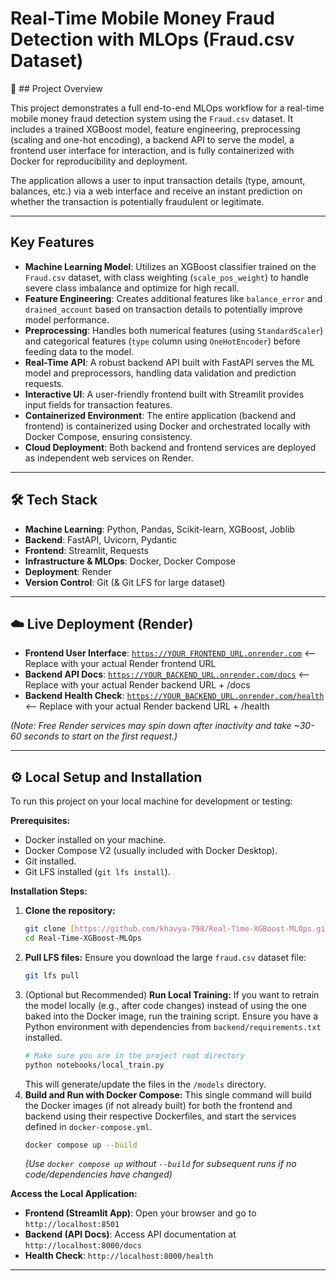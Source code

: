 # Real-Time Mobile Money Fraud Detection with MLOps (Fraud.csv Dataset)

🚀 ## Project Overview

This project demonstrates a full end-to-end MLOps workflow for a real-time mobile money fraud detection system using the `Fraud.csv` dataset. It includes a trained XGBoost model, feature engineering, preprocessing (scaling and one-hot encoding), a backend API to serve the model, a frontend user interface for interaction, and is fully containerized with Docker for reproducibility and deployment.

The application allows a user to input transaction details (type, amount, balances, etc.) via a web interface and receive an instant prediction on whether the transaction is potentially fraudulent or legitimate.

---

## Key Features

* **Machine Learning Model**: Utilizes an XGBoost classifier trained on the `Fraud.csv` dataset, with class weighting (`scale_pos_weight`) to handle severe class imbalance and optimize for high recall.
* **Feature Engineering**: Creates additional features like `balance_error` and `drained_account` based on transaction details to potentially improve model performance.
* **Preprocessing**: Handles both numerical features (using `StandardScaler`) and categorical features (`type` column using `OneHotEncoder`) before feeding data to the model.
* **Real-Time API**: A robust backend API built with FastAPI serves the ML model and preprocessors, handling data validation and prediction requests.
* **Interactive UI**: A user-friendly frontend built with Streamlit provides input fields for transaction features.
* **Containerized Environment**: The entire application (backend and frontend) is containerized using Docker and orchestrated locally with Docker Compose, ensuring consistency.
* **Cloud Deployment**: Both backend and frontend services are deployed as independent web services on Render.

---

## 🛠️ Tech Stack

* **Machine Learning**: Python, Pandas, Scikit-learn, XGBoost, Joblib
* **Backend**: FastAPI, Uvicorn, Pydantic
* **Frontend**: Streamlit, Requests
* **Infrastructure & MLOps**: Docker, Docker Compose
* **Deployment**: Render
* **Version Control**: Git (& Git LFS for large dataset)

---

## ☁️ Live Deployment (Render)

* **Frontend User Interface**: [`https://YOUR_FRONTEND_URL.onrender.com`](https://YOUR_FRONTEND_URL.onrender.com) <-- Replace with your actual Render frontend URL
* **Backend API Docs**: [`https://YOUR_BACKEND_URL.onrender.com/docs`](https://YOUR_BACKEND_URL.onrender.com/docs) <-- Replace with your actual Render backend URL + /docs
* **Backend Health Check**: [`https://YOUR_BACKEND_URL.onrender.com/health`](https://YOUR_BACKEND_URL.onrender.com/health) <-- Replace with your actual Render backend URL + /health

*(Note: Free Render services may spin down after inactivity and take ~30-60 seconds to start on the first request.)*

---

## ⚙️ Local Setup and Installation

To run this project on your local machine for development or testing:

**Prerequisites:**
* Docker installed on your machine.
* Docker Compose V2 (usually included with Docker Desktop).
* Git installed.
* Git LFS installed (`git lfs install`).

**Installation Steps:**
1.  **Clone the repository:**
    ```bash
    git clone [https://github.com/khavya-798/Real-Time-XGBoost-MLOps.git](https://github.com/khavya-798/Real-Time-XGBoost-MLOps.git)
    cd Real-Time-XGBoost-MLOps
    ```
2.  **Pull LFS files:**
    Ensure you download the large `fraud.csv` dataset file:
    ```bash
    git lfs pull
    ```
3.  (Optional but Recommended) **Run Local Training:**
    If you want to retrain the model locally (e.g., after code changes) instead of using the one baked into the Docker image, run the training script. Ensure you have a Python environment with dependencies from `backend/requirements.txt` installed.
    ```bash
    # Make sure you are in the project root directory
    python notebooks/local_train.py
    ```
    This will generate/update the files in the `/models` directory.
4.  **Build and Run with Docker Compose:**
    This single command will build the Docker images (if not already built) for both the frontend and backend using their respective Dockerfiles, and start the services defined in `docker-compose.yml`.
    ```bash
    docker compose up --build
    ```
    *(Use `docker compose up` without `--build` for subsequent runs if no code/dependencies have changed)*

**Access the Local Application:**
* **Frontend (Streamlit App)**: Open your browser and go to `http://localhost:8501`
* **Backend (API Docs)**: Access API documentation at `http://localhost:8000/docs`
* **Health Check**: `http://localhost:8000/health`

---


